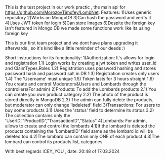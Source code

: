 This is the test project in our work practic , the main api for https://github.com/MorozovTimofey/LombNet.
Features:
1)Uses generic repository
2)Works on MongoDB
3)Can hash the password and verify it
4)Uses JWT token for login
5)Can store Images
6)Despite the foreign key isn't featured in Mongo DB we made some functions work like its using foreign key  

This is our first team project and we dont have plans upgrading it afterwards , so it's kind like a little reminder of our deeds :)

Short instructions for its functionality:
1)Authorization: It`s allows for login and registration 
  1.1) Login works by creating a jwt token and writes user_id and ClaimTypes.Roles
  1.2) Registration uses password hashing and stores password hash and password salt in DB
  1.3) Registration creates only users
  1.4) The 'Username' must unique
  1.5) Token lasts for 3 hours straight
  1.6) You create and control Moderators&Users and Lombards through the controllers(For admin)
2)Products: To add the Lombards products
  2.1) You can create you own product category
  2.2) The photo of the product is stored directly in MongoDB
  2.3) The admin can fully delete the products, but moderator can only change 'isdeleted' field 
3)Transactions: For users to buy some products
  3.1) Uses the 'status' field to determine its status
  3.2) The collection contains only the 'UserID',"ProductID","TransactionID","Status"
4)Lombards: For admin, allows to create and control the lombards
  4.1)If the lombard is deleted the products containing the 'LombardID' field same as the lombard id will be deleted too
  4.2)The lombard can contain only ONE of each product
  4.3)The lombard can control its products list, categories


With best regards ICEY_YOU , date: 20:48 of 17.03.2024
